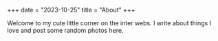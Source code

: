 +++
date = "2023-10-25"
title = "About"
+++

Welcome to my cute little corner on the inter webs. I write about things I love and post some random photos here. 
